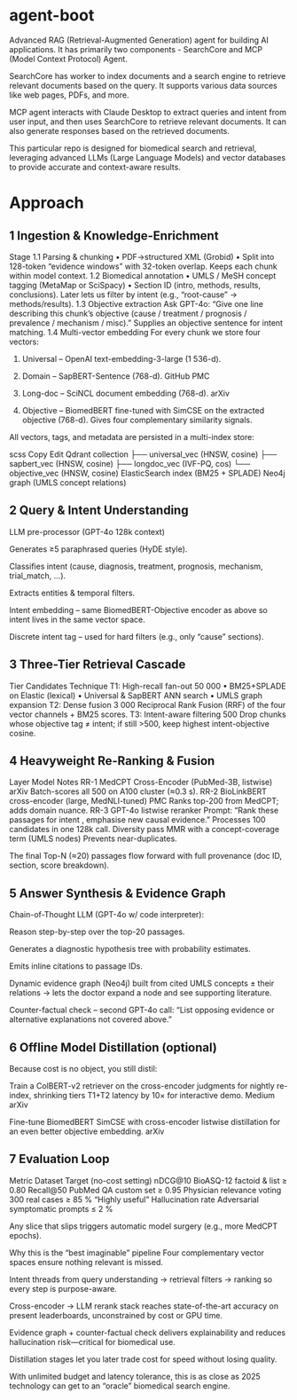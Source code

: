 # agent-boot

Advanced RAG (Retrieval-Augmented Generation) agent for building AI applications. It has primarily two components - SearchCore and MCP (Model Context Protocol) Agent.

SearchCore has worker to index documents and a search engine to retrieve relevant documents based on the query. It supports various data sources like web pages, PDFs, and more.

MCP agent interacts with Claude Desktop to extract queries and intent from user input, and then uses SearchCore to retrieve relevant documents. It can also generate responses based on the retrieved documents.

This particular repo is designed for biomedical search and retrieval, leveraging advanced LLMs (Large Language Models) and vector databases to provide accurate and context-aware results.

# Approach

## 1 Ingestion & Knowledge-Enrichment

Stage
1.1 Parsing & chunking	• PDF→structured XML (Grobid)
• Split into 128-token “evidence windows” with 32-token overlap.	Keeps each chunk within model context.
1.2 Biomedical annotation	• UMLS / MeSH concept tagging (MetaMap or SciSpacy)
• Section ID (intro, methods, results, conclusions).	Later lets us filter by intent (e.g., “root-cause” → methods/results).
1.3 Objective extraction	Ask GPT-4o: “Give one line describing this chunk’s objective (cause / treatment / prognosis / prevalence / mechanism / misc).”	Supplies an objective sentence for intent matching.
1.4 Multi-vector embedding	For every chunk we store four vectors:
1. Universal – OpenAI text-embedding-3-large (1 536-d).

2. Domain – SapBERT-Sentence (768-d). 
GitHub
PMC

3. Long-doc – SciNCL document embedding (768-d). 
arXiv

4. Objective – BiomedBERT fine-tuned with SimCSE on the extracted objective (768-d).	Gives four complementary similarity signals.

All vectors, tags, and metadata are persisted in a multi-index store:

scss
Copy
Edit
Qdrant collection
 ├── universal_vec  (HNSW, cosine)
 ├── sapbert_vec    (HNSW, cosine)
 ├── longdoc_vec    (IVF-PQ, cos)
 └── objective_vec  (HNSW, cosine)
ElasticSearch index (BM25 + SPLADE)
Neo4j graph         (UMLS concept relations)

## 2 Query & Intent Understanding
LLM pre-processor (GPT-4o 128k context)

Generates ≥5 paraphrased queries (HyDE style).

Classifies intent (cause, diagnosis, treatment, prognosis, mechanism, trial_match, …).

Extracts entities & temporal filters.

Intent embedding – same BiomedBERT-Objective encoder as above so intent lives in the same vector space.

Discrete intent tag – used for hard filters (e.g., only “cause” sections).

## 3 Three-Tier Retrieval Cascade
Tier	Candidates	Technique
T1: High-recall fan-out	50 000	• BM25+SPLADE on Elastic (lexical)
• Universal & SapBERT ANN search
• UMLS graph expansion
T2: Dense fusion	3 000	Reciprocal Rank Fusion (RRF) of the four vector channels + BM25 scores.
T3: Intent-aware filtering	500	Drop chunks whose objective tag ≠ intent; if still >500, keep highest intent-objective cosine.

## 4 Heavyweight Re-Ranking & Fusion
Layer	Model	Notes
RR-1	MedCPT Cross-Encoder (PubMed-3B, listwise) 
arXiv
Batch-scores all 500 on A100 cluster (≈0.3 s).
RR-2	BioLinkBERT cross-encoder (large, MedNLI-tuned) 
PMC
Ranks top-200 from MedCPT; adds domain nuance.
RR-3	GPT-4o listwise reranker	Prompt: “Rank these passages for intent <X>, emphasise new causal evidence.” Processes 100 candidates in one 128k call.
Diversity pass	MMR with a concept-coverage term (UMLS nodes)	Prevents near-duplicates.

The final Top-N (≈20) passages flow forward with full provenance (doc ID, section, score breakdown).

## 5 Answer Synthesis & Evidence Graph
Chain-of-Thought LLM (GPT-4o w/ code interpreter):

Reason step-by-step over the top-20 passages.

Generates a diagnostic hypothesis tree with probability estimates.

Emits inline citations to passage IDs.

Dynamic evidence graph (Neo4j) built from cited UMLS concepts ± their relations → lets the doctor expand a node and see supporting literature.

Counter-factual check – second GPT-4o call: “List opposing evidence or alternative explanations not covered above.”

## 6 Offline Model Distillation (optional)
Because cost is no object, you still distil:

Train a ColBERT-v2 retriever on the cross-encoder judgments for nightly re-index, shrinking tiers T1+T2 latency by 10× for interactive demo. 
Medium
arXiv

Fine-tune BiomedBERT SimCSE with cross-encoder listwise distillation for an even better objective embedding. 
arXiv

## 7 Evaluation Loop
Metric	Dataset	Target (no-cost setting)
nDCG@10	BioASQ-12 factoid & list	≥ 0.80
Recall@50	PubMed QA custom set	≥ 0.95
Physician relevance voting	300 real cases	≥ 85 % “Highly useful”
Hallucination rate	Adversarial symptomatic prompts	≤ 2 %

Any slice that slips triggers automatic model surgery (e.g., more MedCPT epochs).

Why this is the “best imaginable” pipeline
Four complementary vector spaces ensure nothing relevant is missed.

Intent threads from query understanding → retrieval filters → ranking so every step is purpose-aware.

Cross-encoder → LLM rerank stack reaches state-of-the-art accuracy on present leaderboards, unconstrained by cost or GPU time.

Evidence graph + counter-factual check delivers explainability and reduces hallucination risk—critical for biomedical use.

Distillation stages let you later trade cost for speed without losing quality.

With unlimited budget and latency tolerance, this is as close as 2025 technology can get to an “oracle” biomedical search engine.



